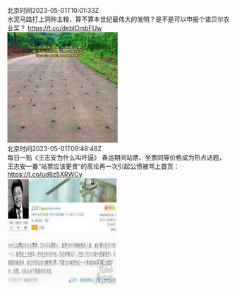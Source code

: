 北京时间2023-05-01T10:01:33Z<br>水泥马路打上洞种主粮，算不算本世纪最伟大的发明？是不是可以申报个诺贝尔农业奖？ https://t.co/debIOmbFUw<br><img src='/temp/2023/1652855746588196865_0.jpg' width='250' height='250'><br>北京时间2023-05-01T09:48:48Z<br>每日一贴《王志安为什么叫坏逼》
春运期间站票、坐票同等价格成为热点话题，王志安一番“站票应该更贵”的高论再一次引起公愤被骂上首页： https://t.co/ud8z5XRWCy<br><img src='/temp/2023/1652852538709004289_0.jpg' width='250' height='250'><br>
